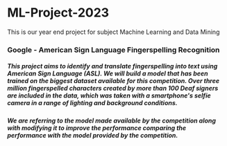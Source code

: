 # ML-Project-2023
This is our year end project for subject Machine Learning and Data Mining
### Google - American Sign Language Fingerspelling Recognition
##### This project aims to identify and translate fingerspelling into text using American Sign Language (ASL). We will build a model that has been trained on the biggest dataset available for this competition. Over three million fingerspelled characters created by more than 100 Deaf signers are included in the data, which was taken with a smartphone's selfie camera in a range of lighting and background conditions.


##### We are referring to the model made available by the competition along with modifying it to improve the performance comparing the performance with the model provided by the competition.
